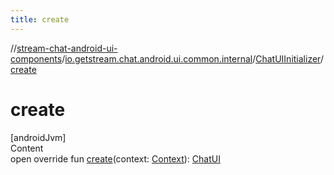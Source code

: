 ```yaml
---
title: create
---
```

//[stream-chat-android-ui-components](../../../index.md)/[io.getstream.chat.android.ui.common.internal](../index.md)/[ChatUIInitializer](index.md)/[create](create.md)



# create  
[androidJvm]  
Content  
open override fun [create](create.md)(context: [Context](https://developer.android.com/reference/kotlin/android/content/Context.html)): [ChatUI](../../io.getstream.chat.android.ui/ChatUI/index.md)  



